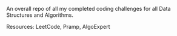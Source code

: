 An overall repo of all my completed coding challenges for all Data Structures and Algorithms. 


Resources: LeetCode, Pramp, AlgoExpert
